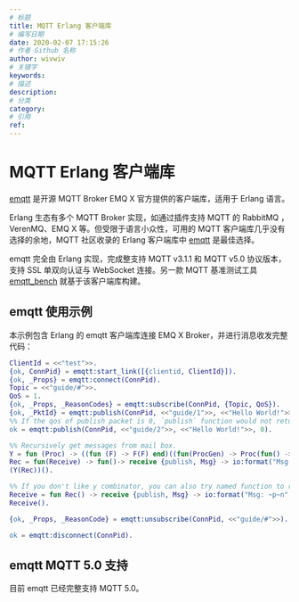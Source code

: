 ```yaml
---
# 标题
title: MQTT Erlang 客户端库
# 编写日期
date: 2020-02-07 17:15:26
# 作者 Github 名称
author: wivwiv
# 关键字
keywords:
# 描述
description:
# 分类
category: 
# 引用
ref:
---
```



# MQTT Erlang 客户端库

[emqtt](https://github.com/emqx/emqtt) 是开源 MQTT Broker EMQ X 官方提供的客户端库，适用于 Erlang 语言。

Erlang 生态有多个 MQTT Broker 实现，如通过插件支持 MQTT 的 RabbitMQ ，VerenMQ、EMQ X 等。但受限于语言小众性，可用的 MQTT 客户端库几乎没有选择的余地，MQTT 社区收录的 Erlang 客户端库中 [emqtt](https://github.com/emqx/emqtt) 是最佳选择。

emqtt 完全由 Erlang 实现，完成整支持 MQTT v3.1.1 和 MQTT v5.0 协议版本，支持 SSL 单双向认证与 WebSocket 连接。另一款 MQTT 基准测试工具 [emqtt_bench](https://github.com/emqx/emqtt-bench) 就基于该客户端库构建。

## emqtt 使用示例

本示例包含 Erlang 的 emqtt 客户端库连接 EMQ X Broker，并进行消息收发完整代码：

```erlang
ClientId = <<"test">>.
{ok, ConnPid} = emqtt:start_link([{clientid, ClientId}]).
{ok, _Props} = emqtt:connect(ConnPid).
Topic = <<"guide/#">>.
QoS = 1.
{ok, _Props, _ReasonCodes} = emqtt:subscribe(ConnPid, {Topic, QoS}).
{ok, _PktId} = emqtt:publish(ConnPid, <<"guide/1">>, <<"Hello World!">>, QoS).
%% If the qos of publish packet is 0, `publish` function would not return packetid.
ok = emqtt:publish(ConnPid, <<"guide/2">>, <<"Hello World!">>, 0).

%% Recursively get messages from mail box.
Y = fun (Proc) -> ((fun (F) -> F(F) end)((fun(ProcGen) -> Proc(fun() -> (ProcGen(ProcGen))() end) end))) end.
Rec = fun(Receive) -> fun()-> receive {publish, Msg} -> io:format("Msg: ~p~n", [Msg]), Receive(); _Other -> Receive() after 5 -> ok end end end.
(Y(Rec))().

%% If you don't like y combinator, you can also try named function to recursively get messages in erlang shell.
Receive = fun Rec() -> receive {publish, Msg} -> io:format("Msg: ~p~n", [Msg]), Rec(); _Other -> Rec() after 5 -> ok end end.
Receive().

{ok, _Props, _ReasonCode} = emqtt:unsubscribe(ConnPid, <<"guide/#">>).

ok = emqtt:disconnect(ConnPid).
```



## emqtt MQTT 5.0 支持

目前 emqtt 已经完整支持 MQTT 5.0。